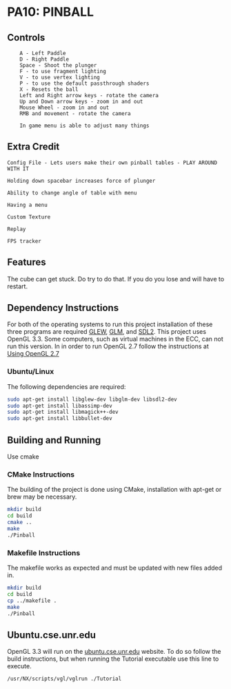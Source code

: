 # PA10: PINBALL

## Controls
		A - Left Paddle
		D - Right Paddle
		Space - Shoot the plunger
		F - to use fragment lighting
		V - to use vertex lighting
		P - to use the default passthrough shaders
		X - Resets the ball
		Left and Right arrow keys - rotate the camera
		Up and Down arrow keys - zoom in and out
		Mouse Wheel - zoom in and out
		RMB and movement - rotate the camera

		In game menu is able to adjust many things

## Extra Credit
	Config File - Lets users make their own pinball tables - PLAY AROUND WITH IT
	
	Holding down spacebar increases force of plunger

	Ability to change angle of table with menu

	Having a menu

	Custom Texture

	Replay

	FPS tracker




## Features
The cube can get stuck. Do try to do that. If you do you lose and will have to restart.

## Dependency Instructions
For both of the operating systems to run this project installation of these three programs are required [GLEW](http://glew.sourceforge.net/), [GLM](http://glm.g-truc.net/0.9.7/index.html), and [SDL2](https://wiki.libsdl.org/Tutorials). 
This project uses OpenGL 3.3. Some computers, such as virtual machines in the ECC, can not run this version. In in order to run OpenGL 2.7 follow the instructions at [Using OpenGL 2.7](https://github.com/HPC-Vis/computer-graphics/wiki/Using-OpenGL-2.7)
 
### Ubuntu/Linux
The following dependencies are required:
```bash
sudo apt-get install libglew-dev libglm-dev libsdl2-dev
sudo apt-get install libassimp-dev
sudo apt-get install libmagick++-dev
sudo apt-get install libbullet-dev
```

## Building and Running
Use cmake

### CMake Instructions
The building of the project is done using CMake, installation with apt-get or brew may be necessary.

```bash
mkdir build
cd build
cmake ..
make
./Pinball
```

### Makefile Instructions 
The makefile works as expected and must be updated with new files added in.

```bash
mkdir build
cd build
cp ../makefile .
make
./Pinball
```

## Ubuntu.cse.unr.edu
OpenGL 3.3 will run on the [ubuntu.cse.unr.edu](https://ubuntu.cse.unr.edu/) website. To do so follow the build instructions, but when running the Tutorial executable use this line to execute.
```bash
/usr/NX/scripts/vgl/vglrun ./Tutorial
```







